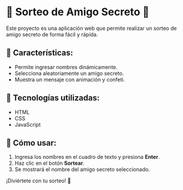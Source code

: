 # 🎁 Sorteo de Amigo Secreto 🎁

Este proyecto es una aplicación web que permite realizar un sorteo de amigo secreto de forma fácil y rápida.

## 🚀 Características:
- Permite ingresar nombres dinámicamente.
- Selecciona aleatoriamente un amigo secreto.
- Muestra un mensaje con animación y confeti.

## 🔧 Tecnologías utilizadas:
- HTML
- CSS
- JavaScript

## 📌 Cómo usar:
1. Ingresa los nombres en el cuadro de texto y presiona **Enter**.
2. Haz clic en el botón **Sortear**.
3. Se mostrará el nombre del amigo secreto seleccionado.

¡Diviértete con tu sorteo! 🎉
